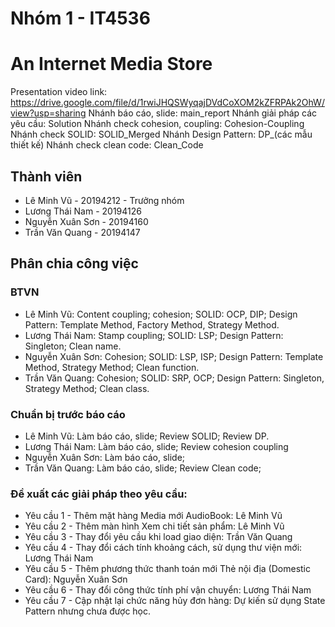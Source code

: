 # Nhóm 1 - IT4536 
# An Internet Media Store

Presentation video link: https://drive.google.com/file/d/1rwiJHQSWyqajDVdCoXOM2kZFRPAk2OhW/view?usp=sharing
Nhánh báo cáo, slide: main_report
Nhánh giải pháp các yêu cầu: Solution
Nhánh check cohesion, coupling: Cohesion-Coupling
Nhánh check SOLID: SOLID_Merged
Nhánh Design Pattern: DP_(các mẫu thiết kế)
Nhánh check clean code: Clean_Code

## Thành viên

- Lê Minh Vũ - 20194212 - Trưởng nhóm
- Lương Thái Nam - 20194126
- Nguyễn Xuân Sơn - 20194160
- Trần Văn Quang - 20194147

## Phân chia công việc
### BTVN
- Lê Minh Vũ: Content coupling; cohesion; SOLID: OCP, DIP; Design Pattern: Template Method, Factory Method, Strategy Method.
- Lương Thái Nam: Stamp coupling; SOLID: LSP; Design Pattern: Singleton; Clean name.
- Nguyễn Xuân Sơn: Cohesion; SOLID: LSP, ISP; Design Pattern: Template Method, Strategy Method; Clean function.
- Trần Văn Quang: Cohesion; SOLID: SRP, OCP; Design Pattern: Singleton, Strategy Method; Clean class.

### Chuẩn bị trước báo cáo
- Lê Minh Vũ: Làm báo cáo, slide; Review SOLID; Review DP.
- Lương Thái Nam: Làm báo cáo, slide; Review cohesion coupling
- Nguyễn Xuân Sơn: Làm báo cáo, slide; 
- Trần Văn Quang: Làm báo cáo, slide; Review Clean code;

### Đề xuất các giải pháp theo yêu cầu:
- Yêu cầu 1 - Thêm mặt hàng Media mới AudioBook: Lê Minh Vũ
- Yêu cầu 2 - Thêm màn hình Xem chi tiết sản phẩm: Lê Minh Vũ
- Yêu cầu 3 - Thay đổi yêu cầu khi load giao diện: Trần Văn Quang
- Yêu cầu 4 - Thay đổi cách tính khoảng cách, sử dụng thư viện mới: Lương Thái Nam
- Yêu cầu 5 - Thêm phương thức thanh toán mới Thẻ nội địa (Domestic Card): Nguyễn Xuân Sơn
- Yêu cầu 6 - Thay đổi công thức tính phí vận chuyển: Lương Thái Nam
- Yêu cầu 7 - Cập nhật lại chức năng hủy đơn hàng: Dự kiến sử dụng State Pattern nhưng chưa được học.
